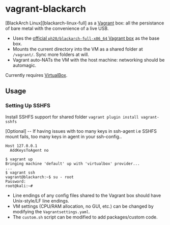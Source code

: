 # vagrant-blackarch

[BlackArch Linux][blackarch-linux-full] as a [Vagrant][vagrant] box: all the persistance of bare metal with the convenience of a live USB.

* Uses the [official `ph20/blackarch-full-x86_64` Vagrant box](https://app.vagrantup.com/ph20/boxes/blackarch-full-x86_64) as the base box.
* Mounts the current directory into the VM as a shared folder at `/vagrant/`. Sync more folders at will.
* Vagrant auto-NATs the VM with the host machine: networking should be automagic.

Currently requires [VirtualBox][virtualbox].

## Usage

### Setting Up SSHFS

Install SSHFS support for shared folder `vagrant plugin install vagrant-sshfs`

[Optional] -- If having issues with too many keys in ssh-agent i.e SSHFS mount fails, too many keys in agent
in your ssh-config..

```
Host 127.0.0.1
  AddKeysToAgent no
```

```console
$ vagrant up
Bringing machine 'default' up with 'virtualbox' provider...
...
$ vagrant ssh
vagrant@blackarch:~$ su - root
Password:
root@kali:~#
```

* Line endings of any config files shared to the Vagrant box should have Unix-style/LF line endings.
* VM settings (CPU/RAM allocation, no GUI, etc.) can be changed by modifying the `Vagrantsettings.yaml`.
* The `custom.sh` script can be modified to add packages/custom code.

[blackarch-linux]: https://blackarch.org/
[vagrant]: https://www.vagrantup.com/
[virtualbox]: https://www.virtualbox.org/

